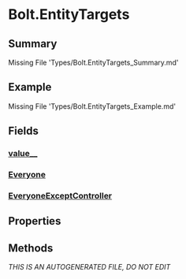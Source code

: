 # Bolt.EntityTargets
## Summary
Missing File 'Types/Bolt.EntityTargets_Summary.md'
## Example
Missing File 'Types/Bolt.EntityTargets_Example.md'
## Fields
### [value__](Types/Bolt.EntityTargets/F/value__.md)
### [Everyone](Types/Bolt.EntityTargets/F/Everyone.md)
### [EveryoneExceptController](Types/Bolt.EntityTargets/F/EveryoneExceptController.md)
## Properties
## Methods

*THIS IS AN AUTOGENERATED FILE, DO NOT EDIT*
